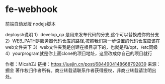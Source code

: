# fe-webhook
前端自动发版 nodejs脚本

deploysh说明
1）develop_qa 是用来发布代码的分支,这个可以替换成你的分支
2）WEB_PATH是服务器代码仓库的路径,按照我们第一步设置的代码仓库应该在web文件夹下
3）web文件夹我是创建在根目录下的，也就是和/opt，/etc同级
4）yourprogram就是你上面clone的项目地址，这里改成你自己的项目就行

作者：MicahZJ
链接：https://juejin.cn/post/6844904148668792839
来源：掘金
著作权归作者所有。商业转载请联系作者获得授权，非商业转载请注明出处。